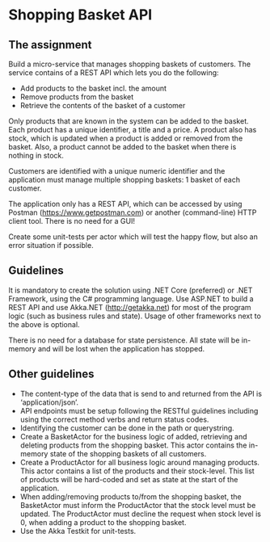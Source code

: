 # Shopping Basket API

## The assignment

Build a micro-service that manages shopping baskets of customers. The service contains of a REST API which lets you do the following:

- Add products to the basket incl. the amount
- Remove products from the basket
- Retrieve the contents of the basket of a customer

Only products that are known in the system can be added to the basket. Each product has a unique identifier, a title and a price. A product also has stock, which is updated when a product is added or removed from the basket. Also, a product cannot be added to the basket when there is nothing in stock.

Customers are identified with a unique numeric identifier and the application must manage multiple shopping baskets: 1 basket of each customer.

The application only has a REST API, which can be accessed by using Postman (https://www.getpostman.com) or another (command-line) HTTP client tool. There is no need for a GUI!

Create some unit-tests per actor which will test the happy flow, but also an error situation if possible.

## Guidelines

It is mandatory to create the solution using .NET Core (preferred) or .NET Framework, using the C# programming language. Use ASP.NET to build a REST API and use Akka.NET (http://getakka.net) for most of the program logic (such as business rules and state). Usage of other frameworks next to the above is optional.

There is no need for a database for state persistence. All state will be in-memory and will be lost when the application has stopped.

## Other guidelines

- The content-type of the data that is send to and returned from the API is ‘application/json’.
- API endpoints must be setup following the RESTful guidelines including using the correct method verbs and return status codes.
- Identifying the customer can be done in the path or querystring.
- Create a BasketActor for the business logic of added, retrieving and deleting products from the shopping basket. This actor contains the in-memory state of the shopping baskets of all customers.
- Create a ProductActor for all business logic around managing products. This actor contains a list of the products and their stock-level. This list of products will be hard-coded and set as state at the start of the application.
- When adding/removing products to/from the shopping basket, the BasketActor must inform the ProductActor that the stock level must be updated. The ProductActor must decline the request when stock level is 0, when adding a product to the shopping basket.
- Use the Akka Testkit for unit-tests.
